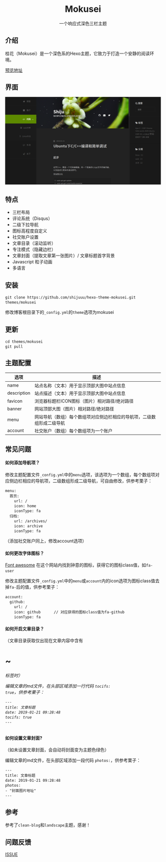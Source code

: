 
<h1 align="center">Mokusei</h1>
<p align="center">一个响应式深色三栏主题</p>




## 介绍

桂花（Mokusei）是一个深色系的Hexo主题，它致力于打造一个安静的阅读环境。

[预览地址](https://blog.shijukun.com) 



## 界面

![](./asset/pre.png)



## 特点

* 三栏布局
* 评论系统（Disqus）
* 二级下拉导航
* 图标高程度自定义
* 社交账户设置
* 文章目录（滚动监听）
* 专注模式（隐藏边栏）
* 文章封面（提取文章第一张图片）/ 文章标题首字背景
* Javascript 粒子动画
* 多语言



## 安装

```
git clone https://github.com/shijuuu/hexo-theme-mokusei.git themes/mokusei
```

修改博客根目录下的<code>_config.yml</code>的<code>theme</code>选项为mokusei



## 更新

```
cd themes/mokusei
git pull
```



## 主题配置

| 选项        | 描述                                                         |
| ----------- | ------------------------------------------------------------ |
| name        | 站点名称（文本）用于显示顶部大图中站点信息                   |
| description | 站点描述（文本）用于显示顶部大图中站点信息                   |
| favicon     | 浏览器标题栏ICON图标（图片）相对路径/绝对路径                |
| banner      | 网站顶部大图（图片）相对路径/绝对路径                        |
| menu        | 网站导航（数组）每个数组项对应侧边栏相应的导航项，二级数组形成二级导航 |
| account     | 社交账户（数组）每个数组项为一个账户                         |



## 常见问题



#### 如何添加导航项？

修改主题配置文件<code>_config.yml</code>中的<code>menu</code>选项，该选项为一个数组，每个数组项对应侧边栏相应的导航项，二级数组形成二级导航，可自由修改，供参考栗子：

```
menu:
  首页:
    url: /
    icon: home
    iconType: fa
  归档:
    url: /archives/
    icon: archive
    iconType: fa
```

（添加社交账户同上，修改account选项）



#### 如何更改字体图标？

[Font awesome](http://www.fontawesome.com.cn/faicons/) 在这个网站内找到钟意的图标，获得它的图标class值，如<code>fa-user</code>

修改主题配置文件<code>_config.yml</code>中的<code>menu</code>或<code>account</code>内的icon选项为图标class值去掉<code>fa-</code>后的值，供参考栗子：

```
account:
  github:
    url: /
    icon: github      // 对应获得的图标class值为fa-github
    iconType: fa
```



#### 如何开启文章目录？

（文章目录获取仅出现在文章内容中含有<coded><h1>~<h6></code>标签时）

编辑文章的md文件，在头部区域添加一行代码 <code>tocifs: true</code>，供参考栗子：

```
---
title: 文章标题
date: 2019-01-21 09:28:48
tocifs: true
---
```



#### 如何设置文章封面?

（如未设置文章封面，会自动将封面变为主题色绿色）

编辑文章的md文件，在头部区域添加一段代码 <code>photos:</code>，供参考栗子：

```
---
title: 文章标题
date: 2019-01-21 09:28:48
photos:
- "封面图片地址"
---
```



## 参考

参考了<code>clean-blog</code>和<code>landscape</code>主题，感谢！



## 问题反馈

[ISSUE](https://github.com/shijuuu/hexo-theme-mokusei/issues/)







